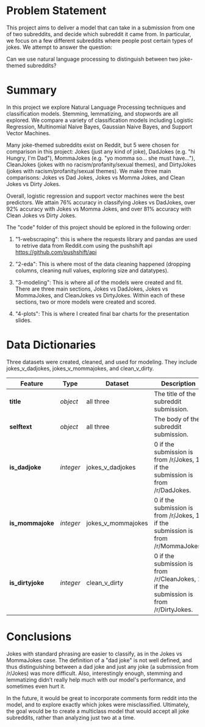 # Problem Statement

This project aims to deliver a model that can take in a submission from one of two subreddits, and decide which subreddit it came from. In particular, we focus on a few different subreddits where people post certain types of jokes. We attempt to answer the question:

Can we use natural language processing to distinguish between two joke-themed subreddits?


# Summary

In this project we explore Natural Language Processing techniques and classification models. Stemming, lemmatizing, and stopwords are all explored. We compare a variety of classification models including Logistic Regression, Multinomial Naive Bayes, Gaussian Naive Bayes, and Support Vector Machines.

Many joke-themed subreddits exist on Reddit, but 5 were chosen for comparison in this project: Jokes (just any kind of joke), DadJokes (e.g. "hi Hungry, I'm Dad"), MommaJokes (e.g. "yo momma so... she must have..."), CleanJokes (jokes with no racism/profanity/sexual themes), and DirtyJokes (jokes with racism/profanity/sexual themes). We make three main comparisons: Jokes vs Dad Jokes, Jokes vs Momma Jokes, and Clean Jokes vs Dirty Jokes.

Overall, logistic regression and support vector machines were the best predictors. We attain 76% accuracy in classifying Jokes vs DadJokes, over 92% accuracy with Jokes vs Momma Jokes, and over 81% accuracy with Clean Jokes vs Dirty Jokes.


The "code" folder of this project should be eplored in the following order: 

1) "1-webscraping": this is where the requests library and pandas are used to retrive data from Reddit.com using the pushshift api https://github.com/pushshift/api

2) "2-eda": This is where most of the data cleaning happened (dropping columns, cleaning null values, exploring size and datatypes).

3) "3-modeling": This is where all of the models were created and fit. There are three main sections, Jokes vs DadJokes, Jokes vs MommaJokes, and CleanJokes vs DirtyJokes. Within each of these sections, two or more models were created and scored.

4) "4-plots": This is where I created final bar charts for the presentation slides. 



# Data Dictionaries
Three datasets were created, cleaned, and used for modeling. They include jokes_v_dadjokes, jokes_v_mommajokes, and clean_v_dirty. 


|Feature|Type|Dataset|Description|
|---|---|---|---|
|**title**|*object*|all three|The title of the subreddit submission.| 
|**selftext**|*object*|all three|The body of the subreddit submission.|
|**is_dadjoke**|*integer*|jokes_v_dadjokes|0 if the submission is from /r/Jokes, 1 if the submission is from /r/DadJokes.|
|**is_mommajoke**|*integer*|jokes_v_mommajokes|0 if the submission is from /r/Jokes, 1 if the submission is from /r/MommaJokes.|
|**is_dirtyjoke**|*integer*|clean_v_dirty|0 if the submission is from /r/CleanJokes, 1 if the submission is from /r/DirtyJokes.|



# Conclusions

Jokes with standard phrasing are easier to classify, as in the Jokes vs MommaJokes case. The definition of a "dad joke" is not well defined, and thus distinguishing between a dad joke and just any joke (a submission from /r/Jokes) was more difficult. Also, interestingly enough, stemming and lemmatizing didn’t really help much with our model's performance, and sometimes even hurt it. 


In the future, it would be great to incorporate comments form reddit into the model, and to explore exactly which jokes were misclassified. Ultimately, the goal would be to create a multiclass model that would accept all joke subreddits, rather than analyzing just two at a time.





